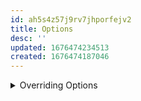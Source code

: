 ```yaml
---
id: ah5s4z57j9rv7jhporfejv2
title: Options
desc: ''
updated: 1676474234513
created: 1676474187046
---
```


<details>
<summary>Overriding Options</summary>

![[tech.tools.build-tool.cmake.overriding-option]]
</details>
